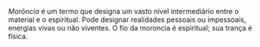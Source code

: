 *Morôncia* é um termo que designa um vasto nível intermediário entre o material e o espiritual. Pode designar realidades pessoais ou impessoais, energias vivas ou não viventes. O fio da moroncia é espiritual; sua trança é física.